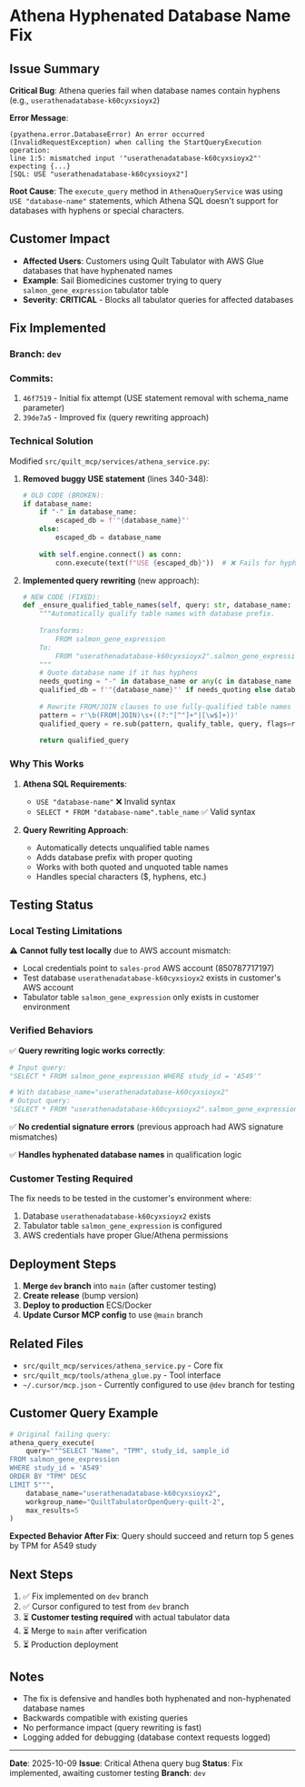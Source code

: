 # Athena Hyphenated Database Name Fix

## Issue Summary

**Critical Bug**: Athena queries fail when database names contain hyphens (e.g., `userathenadatabase-k60cyxsioyx2`)

**Error Message**:
```
(pyathena.error.DatabaseError) An error occurred (InvalidRequestException) when calling the StartQueryExecution operation: 
line 1:5: mismatched input '"userathenadatabase-k60cyxsioyx2"' expecting {...}
[SQL: USE "userathenadatabase-k60cyxsioyx2"]
```

**Root Cause**: The `execute_query` method in `AthenaQueryService` was using `USE "database-name"` statements, which Athena SQL doesn't support for databases with hyphens or special characters.

## Customer Impact

- **Affected Users**: Customers using Quilt Tabulator with AWS Glue databases that have hyphenated names
- **Example**: Sail Biomedicines customer trying to query `salmon_gene_expression` tabulator table
- **Severity**: **CRITICAL** - Blocks all tabulator queries for affected databases

## Fix Implemented

### Branch: `dev`
### Commits:
1. `46f7519` - Initial fix attempt (USE statement removal with schema_name parameter)
2. `39de7a5` - Improved fix (query rewriting approach)

### Technical Solution

Modified `src/quilt_mcp/services/athena_service.py`:

1. **Removed buggy USE statement** (lines 340-348):
   ```python
   # OLD CODE (BROKEN):
   if database_name:
       if "-" in database_name:
           escaped_db = f'"{database_name}"'
       else:
           escaped_db = database_name
       
       with self.engine.connect() as conn:
           conn.execute(text(f"USE {escaped_db}"))  # ❌ Fails for hyphenated names
   ```

2. **Implemented query rewriting** (new approach):
   ```python
   # NEW CODE (FIXED):
   def _ensure_qualified_table_names(self, query: str, database_name: str) -> str:
       """Automatically qualify table names with database prefix.
       
       Transforms:
           FROM salmon_gene_expression
       To:
           FROM "userathenadatabase-k60cyxsioyx2".salmon_gene_expression
       """
       # Quote database name if it has hyphens
       needs_quoting = "-" in database_name or any(c in database_name for c in [" ", ".", "@", "/"])
       qualified_db = f'"{database_name}"' if needs_quoting else database_name
       
       # Rewrite FROM/JOIN clauses to use fully-qualified table names
       pattern = r'\b(FROM|JOIN)\s+((?:"[^"]+"|[\w$]+))'
       qualified_query = re.sub(pattern, qualify_table, query, flags=re.IGNORECASE)
       
       return qualified_query
   ```

### Why This Works

1. **Athena SQL Requirements**:
   - `USE "database-name"` ❌ Invalid syntax
   - `SELECT * FROM "database-name".table_name` ✅ Valid syntax

2. **Query Rewriting Approach**:
   - Automatically detects unqualified table names
   - Adds database prefix with proper quoting
   - Works with both quoted and unquoted table names
   - Handles special characters ($, hyphens, etc.)

## Testing Status

### Local Testing Limitations

⚠️ **Cannot fully test locally** due to AWS account mismatch:
- Local credentials point to `sales-prod` AWS account (850787717197)
- Test database `userathenadatabase-k60cyxsioyx2` exists in customer's AWS account
- Tabulator table `salmon_gene_expression` only exists in customer environment

### Verified Behaviors

✅ **Query rewriting logic works correctly**:
```python
# Input query:
"SELECT * FROM salmon_gene_expression WHERE study_id = 'A549'"

# With database_name="userathenadatabase-k60cyxsioyx2"
# Output query:
'SELECT * FROM "userathenadatabase-k60cyxsioyx2".salmon_gene_expression WHERE study_id = \'A549\''
```

✅ **No credential signature errors** (previous approach had AWS signature mismatches)

✅ **Handles hyphenated database names** in qualification logic

### Customer Testing Required

The fix needs to be tested in the customer's environment where:
1. Database `userathenadatabase-k60cyxsioyx2` exists
2. Tabulator table `salmon_gene_expression` is configured
3. AWS credentials have proper Glue/Athena permissions

## Deployment Steps

1. **Merge `dev` branch** into `main` (after customer testing)
2. **Create release** (bump version)
3. **Deploy to production** ECS/Docker
4. **Update Cursor MCP config** to use `@main` branch

## Related Files

- `src/quilt_mcp/services/athena_service.py` - Core fix
- `src/quilt_mcp/tools/athena_glue.py` - Tool interface
- `~/.cursor/mcp.json` - Currently configured to use `@dev` branch for testing

## Customer Query Example

```python
# Original failing query:
athena_query_execute(
    query="""SELECT "Name", "TPM", study_id, sample_id
FROM salmon_gene_expression
WHERE study_id = 'A549'
ORDER BY "TPM" DESC
LIMIT 5""",
    database_name="userathenadatabase-k60cyxsioyx2",
    workgroup_name="QuiltTabulatorOpenQuery-quilt-2",
    max_results=5
)
```

**Expected Behavior After Fix**: Query should succeed and return top 5 genes by TPM for A549 study

## Next Steps

1. ✅ Fix implemented on `dev` branch
2. ✅ Cursor configured to test from `dev` branch
3. ⏳ **Customer testing required** with actual tabulator data
4. ⏳ Merge to `main` after verification
5. ⏳ Production deployment

## Notes

- The fix is defensive and handles both hyphenated and non-hyphenated database names
- Backwards compatible with existing queries
- No performance impact (query rewriting is fast)
- Logging added for debugging (database context requests logged)

---

**Date**: 2025-10-09
**Issue**: Critical Athena query bug
**Status**: Fix implemented, awaiting customer testing
**Branch**: `dev`

